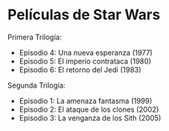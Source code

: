 # Películas de Star Wars

Primera Trilogía:
* Episodio 4: Una nueva esperanza (1977)
* Episodio 5: El imperio contrataca (1980)
* Episodio 6: El retorno del Jedi (1983)

Segunda Trilogía:
* Episodio 1: La amenaza fantasma (1999)
* Episodio 2: El ataque de los clones (2002)
* Episodio 3: La venganza de los Sith (2005)

